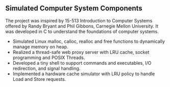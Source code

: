 ## Simulated Computer System Components

The project was inspired by 15-513 Introduction to Computer Systems offered by Randy Bryant and Phil Gibbons, Carnegie Mellon University. It was developed in C to understand the foundations of computer systems.

- Simulated Linux malloc, calloc, realloc and free functions to dynamically manage memory on heap.
- Realized a thread-safe web proxy server with LRU cache, socket programming and POSIX Threads.
- Developed a tiny shell to support commands and executables, I/O redirection, and signal handling.
- Implemented a hardware cache simulator with LRU policy to handle Load and Store requests.
